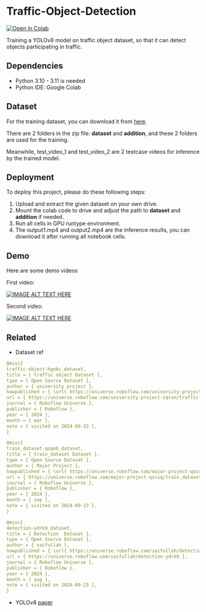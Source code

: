 # Traffic-Object-Detection
[![Open In Colab](https://colab.research.google.com/assets/colab-badge.svg)](https://colab.research.google.com/drive/1QzZ45lcXrT0UR1zTBwrCVoGOBN9TH058?usp=sharing)

Training a YOLOv8 model on traffic object dataset, so that it can detect objects participating in traffic.


## Dependencies

* Python 3.10 - 3.11 is needed
* Python IDE: Google Colab


## Dataset

For the training dataset, you can download it from [here](https://drive.google.com/drive/folders/1cN_cDove4POQnAzi8BB1n_-lWa7QKiFC?usp=sharing).

There are 2 folders in the zip file: **dataset** and **addition**, and these 2 folders are used for the training.

Meanwhile, test_video_1 and test_video_2 are 2 testcase videos for inference by the trained model.

## Deployment

To deploy this project, please do these following steps:

1. Upload and extract the given dataset on your own drive.
2. Mount the colab code to drive and adjust the path to **dataset** and **addition** if needed.
3. Run all cells in GPU runtype environment.
4. The output1.mp4 and output2.mp4 are the inference results, you can download it after running all notebook cells.



## Demo

Here are some demo videos

First video:

[![IMAGE ALT TEXT HERE](https://img.youtube.com/vi/bkNN-X7U_o4/0.jpg)](https://www.youtube.com/watch?v=bkNN-X7U_o4)

Second video:

[![IMAGE ALT TEXT HERE](https://img.youtube.com/vi/PoGs9knxQOE/0.jpg)](https://youtu.be/PoGs9knxQOE)


## Related
* Dataset ref

``` yaml
@misc{
traffic-object-hgekc_dataset,
title = { traffic object Dataset },
type = { Open Source Dataset },
author = { university project },
howpublished = { \url{ https://universe.roboflow.com/university-project-zqrun/traffic-object-hgekc } },
url = { https://universe.roboflow.com/university-project-zqrun/traffic-object-hgekc },
journal = { Roboflow Universe },
publisher = { Roboflow },
year = { 2024 },
month = { mar },
note = { visited on 2024-09-23 },
}

@misc{
train_dataset-qoqeb_dataset,
title = { train_dataset Dataset },
type = { Open Source Dataset },
author = { Major Project },
howpublished = { \url{ https://universe.roboflow.com/major-project-qscuq/train_dataset-qoqeb } },
url = { https://universe.roboflow.com/major-project-qscuq/train_dataset-qoqeb },
journal = { Roboflow Universe },
publisher = { Roboflow },
year = { 2024 },
month = { sep },
note = { visited on 2024-09-23 },
}

@misc{
detection-ydrk9_dataset,
title = { Detection  Dataset },
type = { Open Source Dataset },
author = { saifullah },
howpublished = { \url{ https://universe.roboflow.com/saifullah/detection-ydrk9 } },
url = { https://universe.roboflow.com/saifullah/detection-ydrk9 },
journal = { Roboflow Universe },
publisher = { Roboflow },
year = { 2024 },
month = { aug },
note = { visited on 2024-09-23 },
}
```

* YOLOv8 [paper](https://arxiv.org/pdf/2305.09972) 
